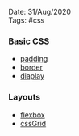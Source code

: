 Date: 31/Aug/2020  
Tags: #css

### Basic CSS
* [padding](padding.md)
* [border](border.md)
* [diaplay](display.md)

### Layouts
* [flexbox](flexbox.md)
* [cssGrid](cssGrid.md)
